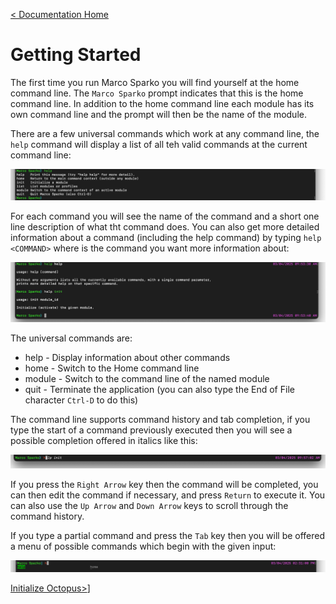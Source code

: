 [< Documentation Home](../index.md)

# Getting Started

The first time you run Marco Sparko you will find yourself at the home command line. The ```Marco Sparko``` prompt indicates that this is the home command line. In addition to the home command line each module has its own command line and the prompt will then be the name of the module.

There are a few universal commands which work at any command line, the ```help``` command will display a list of all teh valid commands at the current command line:

![Help Command](help.png)

For each command you will see the name of the command and a short one line description of what tht command does. You can also get more detailed information about a command (including the help command) by typing ```help <COMMAND>``` where <COMMAND> is the command you want more information about:

![Help Help Command](helpHelp.png)

The universal commands are:

* help - Display information about other commands
* home - Switch to the Home command line
* module - Switch to the command line of the named module
* quit - Terminate the application (you can also type the End of File character ```Ctrl-D``` to do this)

The command line supports command history and tab completion, if you type the start of a command previously executed then you will see a possible completion offered in italics like this:

![History Completion](historyCompletion.png)

If you press the ```Right Arrow``` key then the command will be completed, you can then edit the command if necessary, and press ```Return``` to execute it. You can also use the ```Up Arrow``` and ```Down Arrow``` keys to scroll through the command history.

If you type a partial command and press the ```Tab``` key then you will be offered a menu of possible commands which begin with the given input:

![Tab Completion](tabCompletion.png)

[Initialize Octopus>](initOctopus.md)]